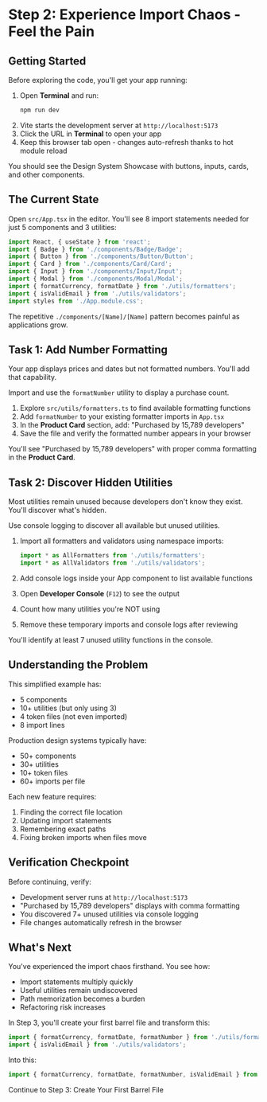 # Step 2: Experience Import Chaos - Feel the Pain

## Getting Started

Before exploring the code, you'll get your app running:

1. Open **Terminal** and run:
   ```bash
   npm run dev
   ```
2. Vite starts the development server at `http://localhost:5173`
3. Click the URL in **Terminal** to open your app
4. Keep this browser tab open - changes auto-refresh thanks to hot module reload

You should see the Design System Showcase with buttons, inputs, cards, and other components.

## The Current State

Open `src/App.tsx` in the editor. You'll see 8 import statements needed for just 5 components and 3 utilities:

```typescript
import React, { useState } from 'react';
import { Badge } from './components/Badge/Badge';
import { Button } from './components/Button/Button';
import { Card } from './components/Card/Card';
import { Input } from './components/Input/Input';
import { Modal } from './components/Modal/Modal';
import { formatCurrency, formatDate } from './utils/formatters';
import { isValidEmail } from './utils/validators';
import styles from './App.module.css';
```

The repetitive `./components/[Name]/[Name]` pattern becomes painful as applications grow.

## Task 1: Add Number Formatting

Your app displays prices and dates but not formatted numbers. You'll add that capability.

Import and use the `formatNumber` utility to display a purchase count.

1. Explore `src/utils/formatters.ts` to find available formatting functions
2. Add `formatNumber` to your existing formatter imports in `App.tsx`
3. In the **Product Card** section, add: "Purchased by 15,789 developers"
4. Save the file and verify the formatted number appears in your browser

You'll see "Purchased by 15,789 developers" with proper comma formatting in the **Product Card**.

## Task 2: Discover Hidden Utilities

Most utilities remain unused because developers don't know they exist. You'll discover what's hidden.

Use console logging to discover all available but unused utilities.

1. Import all formatters and validators using namespace imports:
   ```typescript
   import * as AllFormatters from './utils/formatters';
   import * as AllValidators from './utils/validators';
   ```

2. Add console logs inside your App component to list available functions

3. Open **Developer Console** (`F12`) to see the output

4. Count how many utilities you're NOT using

5. Remove these temporary imports and console logs after reviewing

You'll identify at least 7 unused utility functions in the console.

## Understanding the Problem

This simplified example has:
- 5 components
- 10+ utilities (but only using 3)
- 4 token files (not even imported)
- 8 import lines

Production design systems typically have:
- 50+ components
- 30+ utilities
- 10+ token files
- 60+ imports per file

Each new feature requires:
1. Finding the correct file location
2. Updating import statements
3. Remembering exact paths
4. Fixing broken imports when files move

## Verification Checkpoint

Before continuing, verify:
- Development server runs at `http://localhost:5173`
- "Purchased by 15,789 developers" displays with comma formatting
- You discovered 7+ unused utilities via console logging
- File changes automatically refresh in the browser

## What's Next

You've experienced the import chaos firsthand. You see how:
- Import statements multiply quickly
- Useful utilities remain undiscovered
- Path memorization becomes a burden
- Refactoring risk increases

In Step 3, you'll create your first barrel file and transform this:
```typescript
import { formatCurrency, formatDate, formatNumber } from './utils/formatters';
import { isValidEmail } from './utils/validators';
```

Into this:
```typescript
import { formatCurrency, formatDate, formatNumber, isValidEmail } from './utils';
```


Continue to Step 3: Create Your First Barrel File

